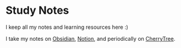 # Study Notes

I keep all my notes and learning resources here :)

I take my notes on [Obsidian](https://obsidian.md/), [Notion](https://www.notion.so/), and periodically on [CherryTree](https://www.giuspen.net/cherrytree/).
